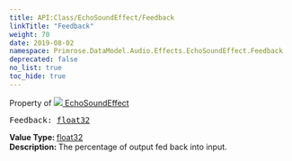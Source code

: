 ```yaml
---
title: API:Class/EchoSoundEffect/Feedback
linkTitle: "Feedback"
weight: 70
date: 2019-08-02
namespace: Primrose.DataModel.Audio.Effects.EchoSoundEffect.Feedback
deprecated: false
no_list: true
toc_hide: true
---
```

Property of <a href="/docs/api-reference/Class/EchoSoundEffect"><img src="/icons/silk/soundwave.png"/>&nbsp;EchoSoundEffect</a>
<pre class="method-declaration">
Feedback: <a class="type" href="/docs/api-reference/System/Primitives#single">float32</a></pre>
<b>Value Type: </b>
<a class="type" href="/docs/api-reference/System/Primitives#single">float32</a>
<br/>
<b>Description: </b>
The percentage of output fed back into input.


